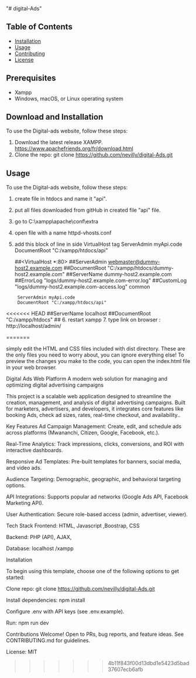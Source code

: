 "# digital-Ads" 


## Table of Contents
- [Installation](#installation)
- [Usage](#usage)
- [Contributing](#contributing)
- [License](#license)


## Prerequisites
- Xampp 
- Windows, macOS, or Linux operating system


## Download and Installation

To use the Digital-ads website, follow these steps:

1. Download the latest release XAMPP. https://www.apachefriends.org/fr/download.html
2. Clone the repo: git clone https://github.com/nevilly/digital-Ads.git



## Usage

To use the Digital-ads website, follow these steps:

1. create file in htdocs  and name it "api".
2. put all files downloaded from gitHub in created file "api" file.
3. go to C:\xampp\apache\conf\extra
4. open file with a name  httpd-vhosts.conf
5. add this block of line  in side VirtualHost tag 
     ServerAdmin myApi.code
     DocumentRoot "C:/xampp/htdocs/api"

    ##<VirtualHost *:80>
	    ##ServerAdmin webmaster@dummy-host2.example.com
	    ##DocumentRoot "C:/xampp/htdocs/dummy-host2.example.com"
	    ##ServerName dummy-host2.example.com
	    ##ErrorLog "logs/dummy-host2.example.com-error.log"
	    ##CustomLog "logs/dummy-host2.example.com-access.log" common

	    ServerAdmin myApi.code
	    DocumentRoot "C:/xampp/htdocs/api"

<<<<<<< HEAD
	    ##ServerName localhost
	    ##DocumentRoot "C:/xampp/htdocs"
    ##</VirtualHost>
6. restart xampp
7. type link on browser : http://localhost/admin/



=======




simply edit the HTML and CSS files included with dist directory. These are the only files you need to worry about, you can ignore everything else! To preview the changes you make to the code, you can open the index.html file in your web browser.


Digital Ads Web Platform
A modern web solution for managing and optimizing digital advertising campaigns

This project is a scalable web application designed to streamline the creation, management, and analysis of digital advertising campaigns. Built for marketers, advertisers, and developers, it integrates core features like booking Ads, check ad sizes, rates,  real-time checkout, and availability..

Key Features
Ad Campaign Management: Create, edit, and schedule ads across platforms (Mwananchi, Citizen, Google, Facebook, etc.).

Real-Time Analytics: Track impressions, clicks, conversions, and ROI with interactive dashboards.

Responsive Ad Templates: Pre-built templates for banners, social media, and video ads.

Audience Targeting: Demographic, geographic, and behavioral targeting options.

API Integrations: Supports popular ad networks (Google Ads API, Facebook Marketing API).

User Authentication: Secure role-based access (admin, advertiser, viewer).

Tech Stack
Frontend: HTML, Javascript ,Boostrap, CSS

Backend: PHP (API), AJAX,

Database: localhost /xampp



Installation

To begin using this template, choose one of the following options to get started:


Clone repo: git clone https://github.com/nevilly/digital-Ads.git

Install dependencies: npm install

Configure .env with API keys (see .env.example).

Run: npm run dev

Contributions Welcome!
Open to PRs, bug reports, and feature ideas. See CONTRIBUTING.md for guidelines.

License: MIT
>>>>>>> 4b11f843f00d13dbd1e5423d5bad37607ecb6afb
